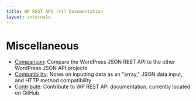 ```yaml
---
title: WP REST API (v1) Documentation
layout: internals
---
```

Miscellaneous
======

* [Comparison][]: Compare the WordPress JSON REST API to the other WordPress JSON API projects
* [Compatibility][]: Notes on inputting data as an "array," JSON data input, and HTTP method compatibility
* [Contribute][]: Contribute to WP REST API documentation, currently located on GitHub

[Comparison]: misc/comparison.html
[Compatibility]: misc/compatibility.html
[Contribute]: https://github.com/WP-API/WP-API.github.io
